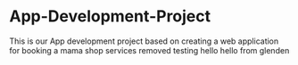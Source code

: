 # App-Development-Project
This is our App development project based on creating a web application for booking a mama shop services
removed testing
hello
hello from glenden
